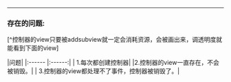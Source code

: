 ***
###  存在的问题:
[^控制器的view只要被addsubview就一定会消耗资源，会被画出来，调透明度就能看到下面的view]

|问题|
|:------ |:------:|
| 1.每次都创建控制器|
|2.控制器的view一直存在，不会被销毁。|
| 3.控制器的view都处理不了事件，控制器被销毁了。|
